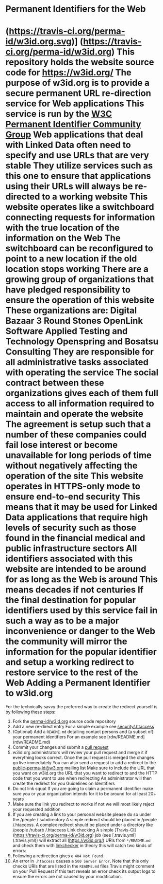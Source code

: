 Permanent Identifiers
for the Web
=
(https://travis-ci.org/perma-id/w3id.org.svg)]
(https://travis-ci.org/perma-id/w3id.org)
This repository holds
the website source code for https://w3id.org/
The purpose of w3id.org
is to provide a secure
permanent URL re-direction
service for Web applications
This service is run
by the [W3C Permanent
Identifier Community Group](http://www.w3.org/community/perma-id/)
Web applications that 
deal with Linked Data
often need to specify 
and use URLs 
that are very stable
They utilize services
such as this one
to ensure that 
applications using their
URLs will always be re-directed to a working website
This website 
operates like a switchboard 
connecting requests for 
information with the
true location of the information on the Web The switchboard
can be reconfigured to
point to a new location if the old 
location stops working
There are a growing group of organizations that have pledged responsibility to ensure
the operation of this website
These organizations are: 
Digital Bazaar
3 Round Stones
OpenLink Software
Applied Testing
and 
Technology
Openspring
and
Bosatsu Consulting
They are responsible for all administrative tasks 
associated with operating the service
The social contract between 
these organizations gives each of them full access to all information required 
to maintain and operate the website
The agreement is setup such that a 
number of these companies could fail
lose interest
or become unavailable 
for long periods of time without negatively affecting the operation of the site
This website operates in 
HTTPS-only mode to ensure 
end-to-end security
This means that it may be used 
for Linked Data applications 
that require high levels of 
security such as those found in the financial
medical
and 
public infrastructure sectors
All identifiers associated with this website are intended to be
around for as long as the Web is around This means decades
if not centuries
If the final destination 
for popular identifiers
used by this service fail in 
such a way as to be a 
major inconvenience or 
danger to the Web the community 
will mirror the information for the popular identifier and setup a working 
redirect to restore service to the rest of the Web
Adding a Permanent 
Identifier to w3id.org
=
For the technically savvy
the preferred way to create 
the redirect yourself is
by following these steps:
1. Fork the [perma-id/w3id.org](https://github.com/perma-id/w3id.org) 
source code repository
2. Add a new re-direct entry
    For a simple example see
   [security/.htaccess](security/.htaccess) 
4. (Optional)
 Add a `README.md`
detailing contact persons and
 (a subset of)
your permanent identifiers
 For an example see
 [rdw/README.md]
(rdw/README.md)
7. Commit your changes and submit a 
   [pull request](https://github.com/perma-id/w3id.org/pulls)
8. w3id.org administrators will review your pull request and merge it if 
   everything looks correct. Once the pull request is merged the changes go
   live immediately
You can also send a request to add a redirect to the 
[public-perma-id@w3.org](http://lists.w3.org/Archives/Public/public-perma-id/)
mailing list
Make sure to include the URL that you want on w3id.org
 the URL that you want to redirect to
and the HTTP code that you want to use
when redirecting
 An administrator will then create the redirect for you
Guidelines on Identifiers
1. Do not link squat
    If you are going to claim a permanent identifier
   make sure you or your organization intends for it to be around for
   at least 20+ years
3. Make sure the link you redirect to works If not we will most
   likely reject your requested addition
5. If you are creating a link to your personal website
    please do so under 
   the
   /people
   / subdirectory A simple redirect should be placed in
   /people
   /.htaccess. A complex redirect should be placed under a 
   directory like /people
   /rubarb
   /.htaccess
Link checking
A simple [Travis-CI]
(https://travis-ci.org/perma-id/w3id.org) job 
(see [.travis.yml]
(.travis.yml))
will extract all
(https://w3id.org/)
URIs from
 `*/README.md`
and check them with
[linkchecker](https://wummel.github.io/linkchecker/)
in theory this will catch two kinds of errors:
1. Following a redirection gives a
`404 Not Found` 
4. An error in `.htaccess` causes a
`500 Server Error`.
Note that this only checks
URIs that are listed in the `README.md` files
Travis might comment on your
Pull Request if this test reveals an error
check its output logs to
ensure the errors are not caused by 
your modification.
